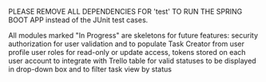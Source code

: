 PLEASE REMOVE ALL DEPENDENCIES FOR '<scope>test</scope>' TO RUN THE SPRING BOOT APP instead of the JUnit test cases.

All modules marked "In Progress" are skeletons for future features:
  security authorization for user validation and to populate Task Creator from user profile
  user roles for read-only or update access, 
  tokens stored on each user account to integrate with Trello
  table for valid statuses to be displayed in drop-down box and to filter task view by status
  
  
